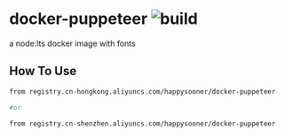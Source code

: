 # docker-puppeteer ![build](https://github.com/happysooner/docker-puppeteer/workflows/build/badge.svg)
a node:lts docker image with fonts


## How To Use
```dockerfile
from registry.cn-hongkong.aliyuncs.com/happysooner/docker-puppeteer

#or

from registry.cn-shenzhen.aliyuncs.com/happysooner/docker-puppeteer
```
